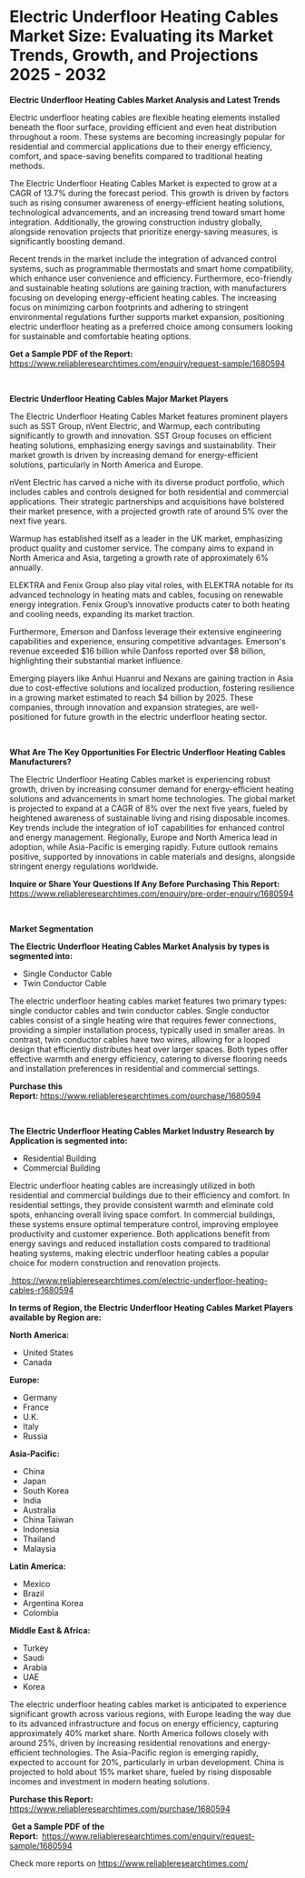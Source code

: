 <p><h1>Electric Underfloor Heating Cables Market Size: Evaluating its Market Trends, Growth, and Projections 2025 - 2032</h1></p><p><strong>Electric Underfloor Heating Cables Market Analysis and Latest Trends</strong></p>
<p><p>Electric underfloor heating cables are flexible heating elements installed beneath the floor surface, providing efficient and even heat distribution throughout a room. These systems are becoming increasingly popular for residential and commercial applications due to their energy efficiency, comfort, and space-saving benefits compared to traditional heating methods.</p><p>The Electric Underfloor Heating Cables Market is expected to grow at a CAGR of 13.7% during the forecast period. This growth is driven by factors such as rising consumer awareness of energy-efficient heating solutions, technological advancements, and an increasing trend toward smart home integration. Additionally, the growing construction industry globally, alongside renovation projects that prioritize energy-saving measures, is significantly boosting demand.</p><p>Recent trends in the market include the integration of advanced control systems, such as programmable thermostats and smart home compatibility, which enhance user convenience and efficiency. Furthermore, eco-friendly and sustainable heating solutions are gaining traction, with manufacturers focusing on developing energy-efficient heating cables. The increasing focus on minimizing carbon footprints and adhering to stringent environmental regulations further supports market expansion, positioning electric underfloor heating as a preferred choice among consumers looking for sustainable and comfortable heating options.</p></p>
<p><strong>Get a Sample PDF of the Report:&nbsp;</strong> <a href="https://www.reliableresearchtimes.com/enquiry/request-sample/1680594?utm_campaign=2193&utm_medium=2&utm_source=Github&utm_content=ia&utm_term=02042025&utm_id=electric-underfloor-heating-cables">https://www.reliableresearchtimes.com/enquiry/request-sample/1680594</a></p>
<p>&nbsp;</p>
<p><strong>Electric Underfloor Heating Cables Major Market Players</strong></p>
<p><p>The Electric Underfloor Heating Cables Market features prominent players such as SST Group, nVent Electric, and Warmup, each contributing significantly to growth and innovation. SST Group focuses on efficient heating solutions, emphasizing energy savings and sustainability. Their market growth is driven by increasing demand for energy-efficient solutions, particularly in North America and Europe.</p><p>nVent Electric has carved a niche with its diverse product portfolio, which includes cables and controls designed for both residential and commercial applications. Their strategic partnerships and acquisitions have bolstered their market presence, with a projected growth rate of around 5% over the next five years.</p><p>Warmup has established itself as a leader in the UK market, emphasizing product quality and customer service. The company aims to expand in North America and Asia, targeting a growth rate of approximately 6% annually. </p><p>ELEKTRA and Fenix Group also play vital roles, with ELEKTRA notable for its advanced technology in heating mats and cables, focusing on renewable energy integration. Fenix Group’s innovative products cater to both heating and cooling needs, expanding its market traction. </p><p>Furthermore, Emerson and Danfoss leverage their extensive engineering capabilities and experience, ensuring competitive advantages. Emerson's revenue exceeded $16 billion while Danfoss reported over $8 billion, highlighting their substantial market influence.</p><p>Emerging players like Anhui Huanrui and Nexans are gaining traction in Asia due to cost-effective solutions and localized production, fostering resilience in a growing market estimated to reach $4 billion by 2025. These companies, through innovation and expansion strategies, are well-positioned for future growth in the electric underfloor heating sector.</p></p>
<p>&nbsp;</p>
<p><strong>What Are The Key Opportunities For Electric Underfloor Heating Cables Manufacturers?</strong></p>
<p><p>The Electric Underfloor Heating Cables market is experiencing robust growth, driven by increasing consumer demand for energy-efficient heating solutions and advancements in smart home technologies. The global market is projected to expand at a CAGR of 8% over the next five years, fueled by heightened awareness of sustainable living and rising disposable incomes. Key trends include the integration of IoT capabilities for enhanced control and energy management. Regionally, Europe and North America lead in adoption, while Asia-Pacific is emerging rapidly. Future outlook remains positive, supported by innovations in cable materials and designs, alongside stringent energy regulations worldwide.</p></p>
<p><strong>Inquire or Share Your Questions If Any Before Purchasing This Report:</strong> <a href="https://www.reliableresearchtimes.com/enquiry/pre-order-enquiry/1680594?utm_campaign=2193&utm_medium=2&utm_source=Github&utm_content=ia&utm_term=02042025&utm_id=electric-underfloor-heating-cables">https://www.reliableresearchtimes.com/enquiry/pre-order-enquiry/1680594</a></p>
<p>&nbsp;</p>
<p><strong>Market Segmentation</strong></p>
<p><strong>The Electric Underfloor Heating Cables Market Analysis by types is segmented into:</strong></p>
<p><ul><li>Single Conductor Cable</li><li>Twin Conductor Cable</li></ul></p>
<p><p>The electric underfloor heating cables market features two primary types: single conductor cables and twin conductor cables. Single conductor cables consist of a single heating wire that requires fewer connections, providing a simpler installation process, typically used in smaller areas. In contrast, twin conductor cables have two wires, allowing for a looped design that efficiently distributes heat over larger spaces. Both types offer effective warmth and energy efficiency, catering to diverse flooring needs and installation preferences in residential and commercial settings.</p></p>
<p><strong>Purchase this Report:&nbsp;</strong><a href="https://www.reliableresearchtimes.com/purchase/1680594?utm_campaign=2193&utm_medium=2&utm_source=Github&utm_content=ia&utm_term=02042025&utm_id=electric-underfloor-heating-cables">https://www.reliableresearchtimes.com/purchase/1680594</a></p>
<p>&nbsp;</p>
<p><strong>The Electric Underfloor Heating Cables Market Industry Research by Application is segmented into:</strong></p>
<p><ul><li>Residential Building</li><li>Commercial Building</li></ul></p>
<p><p>Electric underfloor heating cables are increasingly utilized in both residential and commercial buildings due to their efficiency and comfort. In residential settings, they provide consistent warmth and eliminate cold spots, enhancing overall living space comfort. In commercial buildings, these systems ensure optimal temperature control, improving employee productivity and customer experience. Both applications benefit from energy savings and reduced installation costs compared to traditional heating systems, making electric underfloor heating cables a popular choice for modern construction and renovation projects.</p></p>
<p><a href="https://www.reliableresearchtimes.com/electric-underfloor-heating-cables-r1680594?utm_campaign=2193&utm_medium=2&utm_source=Github&utm_content=ia&utm_term=02042025&utm_id=electric-underfloor-heating-cables">&nbsp;https://www.reliableresearchtimes.com/electric-underfloor-heating-cables-r1680594</a></p>
<p><strong>In terms of Region, the Electric Underfloor Heating Cables Market Players available by Region are:</strong></p>
<p>
    <p> <strong> North America: </strong>
        <ul>
            <li>United States</li>
            <li>Canada</li>
        </ul>
        </p> 
    <p> <strong> Europe: </strong>
        <ul>
            <li>Germany</li>
            <li>France</li>
            <li>U.K.</li>
            <li>Italy</li>
            <li>Russia</li>
        </ul>
        </p> 
    <p> <strong> Asia-Pacific: </strong>
        <ul>
            <li>China</li>
            <li>Japan</li>
            <li>South Korea</li>
            <li>India</li>
            <li>Australia</li>
            <li>China Taiwan</li>
            <li>Indonesia</li>
            <li>Thailand</li>
            <li>Malaysia</li>
        </ul>
        </p> 
    <p> <strong> Latin America: </strong>
        <ul>
            <li>Mexico</li>
            <li>Brazil</li>
            <li>Argentina Korea</li>
            <li>Colombia</li>
        </ul>
        </p> 
    <p> <strong> Middle East & Africa: </strong>
        <ul>
            <li>Turkey</li>
            <li>Saudi</li>
            <li>Arabia</li>
            <li>UAE</li>
            <li>Korea</li>
        </ul>
    </p>
    </p>
<p><p>The electric underfloor heating cables market is anticipated to experience significant growth across various regions, with Europe leading the way due to its advanced infrastructure and focus on energy efficiency, capturing approximately 40% market share. North America follows closely with around 25%, driven by increasing residential renovations and energy-efficient technologies. The Asia-Pacific region is emerging rapidly, expected to account for 20%, particularly in urban development. China is projected to hold about 15% market share, fueled by rising disposable incomes and investment in modern heating solutions.</p></p>
<p><strong>Purchase this Report: </strong><a href="https://www.reliableresearchtimes.com/purchase/1680594?utm_campaign=2193&utm_medium=2&utm_source=Github&utm_content=ia&utm_term=02042025&utm_id=electric-underfloor-heating-cables">https://www.reliableresearchtimes.com/purchase/1680594</a></p>
<p>&nbsp;<strong>Get a Sample PDF of the Report:&nbsp;&nbsp;</strong><a href="https://www.reliableresearchtimes.com/enquiry/request-sample/1680594?utm_campaign=2193&utm_medium=2&utm_source=Github&utm_content=ia&utm_term=02042025&utm_id=electric-underfloor-heating-cables">https://www.reliableresearchtimes.com/enquiry/request-sample/1680594</a></p>
<p><strong></strong></p>
<p>Check more reports on <a href="https://www.reliableresearchtimes.com/?utm_campaign=2193&utm_medium=2&utm_source=Github&utm_content=ia&utm_term=02042025&utm_id=electric-underfloor-heating-cables">https://www.reliableresearchtimes.com/</a></p>